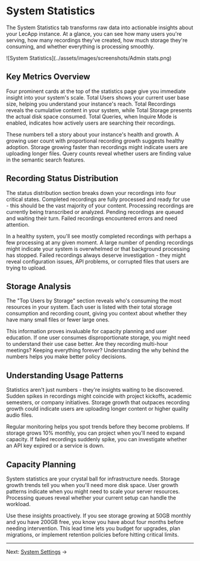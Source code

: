 # System Statistics

The System Statistics tab transforms raw data into actionable insights about your LecApp instance. At a glance, you can see how many users you're serving, how many recordings they've created, how much storage they're consuming, and whether everything is processing smoothly.

![System Statistics](../assets/images/screenshots/Admin stats.png)

## Key Metrics Overview

Four prominent cards at the top of the statistics page give you immediate insight into your system's scale. Total Users shows your current user base size, helping you understand your instance's reach. Total Recordings reveals the cumulative content in your system, while Total Storage presents the actual disk space consumed. Total Queries, when Inquire Mode is enabled, indicates how actively users are searching their recordings.

These numbers tell a story about your instance's health and growth. A growing user count with proportional recording growth suggests healthy adoption. Storage growing faster than recordings might indicate users are uploading longer files. Query counts reveal whether users are finding value in the semantic search features.

## Recording Status Distribution

The status distribution section breaks down your recordings into four critical states. Completed recordings are fully processed and ready for use - this should be the vast majority of your content. Processing recordings are currently being transcribed or analyzed. Pending recordings are queued and waiting their turn. Failed recordings encountered errors and need attention.

In a healthy system, you'll see mostly completed recordings with perhaps a few processing at any given moment. A large number of pending recordings might indicate your system is overwhelmed or that background processing has stopped. Failed recordings always deserve investigation - they might reveal configuration issues, API problems, or corrupted files that users are trying to upload.

## Storage Analysis

The "Top Users by Storage" section reveals who's consuming the most resources in your system. Each user is listed with their total storage consumption and recording count, giving you context about whether they have many small files or fewer large ones.

This information proves invaluable for capacity planning and user education. If one user consumes disproportionate storage, you might need to understand their use case better. Are they recording multi-hour meetings? Keeping everything forever? Understanding the why behind the numbers helps you make better policy decisions.

## Understanding Usage Patterns

Statistics aren't just numbers - they're insights waiting to be discovered. Sudden spikes in recordings might coincide with project kickoffs, academic semesters, or company initiatives. Storage growth that outpaces recording growth could indicate users are uploading longer content or higher quality audio files.

Regular monitoring helps you spot trends before they become problems. If storage grows 10% monthly, you can project when you'll need to expand capacity. If failed recordings suddenly spike, you can investigate whether an API key expired or a service is down.

## Capacity Planning

System statistics are your crystal ball for infrastructure needs. Storage growth trends tell you when you'll need more disk space. User growth patterns indicate when you might need to scale your server resources. Processing queues reveal whether your current setup can handle the workload.

Use these insights proactively. If you see storage growing at 50GB monthly and you have 200GB free, you know you have about four months before needing intervention. This lead time lets you budget for upgrades, plan migrations, or implement retention policies before hitting critical limits.

---

Next: [System Settings](system-settings.md) →